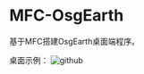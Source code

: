 # MFC-OsgEarth
基于MFC搭建OsgEarth桌面端程序。

桌面示例：
![github](https://github.com/cchangcs/MFC-OsgEarth/blob/master/result.jpg "github")  
